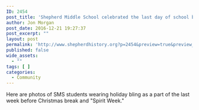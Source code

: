 ```yaml
---
ID: 2454
post_title: 'Shepherd Middle School celebrated the last day of school before Christmas Break with &#8220;Christmas Bling&#8221;'
author: Jon Morgan
post_date: 2016-12-21 19:27:37
post_excerpt: ""
layout: post
permalink: 'http://www.shepherdhistory.org?p=2454&preview=true&preview_id=2454'
published: false
wide_assets:
  - ""
tags: [ ]
categories:
  - Community
---
```

Here are photos of SMS students wearing holiday bling as a part of the last week before Christmas break and "Spirit Week."

&nbsp;